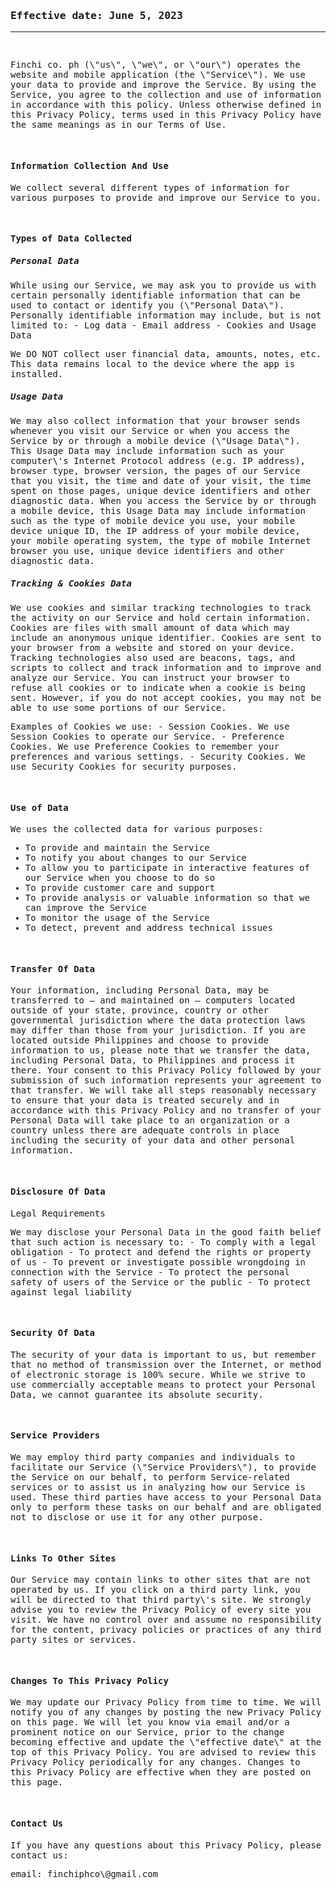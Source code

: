 <samp>
  
### Effective date: June 5, 2023

----
  </br> 
  <p>
Finchi co. ph (\"us\", \"we\", or \"our\") operates the website and mobile application (the \"Service\").
We use your data to provide and improve the Service. By using the Service, you agree to the collection and use of information in accordance with this policy. Unless otherwise defined in this Privacy Policy, terms used in this Privacy Policy have the same meanings as in our Terms of Use.
</p>
  
  </br>  
  
#### Information Collection And Use

<p>We collect several different types of information for various purposes to provide and improve our Service to you.</p>

  </br>

#### Types of Data Collected
  
##### Personal Data
  
<p>
While using our Service, we may ask you to provide us with certain personally identifiable information that can be used to contact or identify you (\"Personal Data\"). Personally identifiable information may include, but is not limited to:
- Log data
- Email address
- Cookies and Usage Data
</p>

<p>
We DO NOT collect user financial data, amounts, notes, etc. This data remains local to the device where the app is installed.
</p>

##### Usage Data
<p>
We may also collect information that your browser sends whenever you visit our Service or when you access the Service by or through a mobile device (\"Usage Data\").
This Usage Data may include information such as your computer\'s Internet Protocol address (e.g. IP address), browser type, browser version, the pages of our Service that you visit, the time and date of your visit, the time spent on those pages, unique device identifiers and other diagnostic data.
When you access the Service by or through a mobile device, this Usage Data may include information such as the type of mobile device you use, your mobile device unique ID, the IP address of your mobile device, your mobile operating system, the type of mobile Internet browser you use, unique device identifiers and other diagnostic data.
</p>
  
##### Tracking &amp; Cookies Data
<p>
We use cookies and similar tracking technologies to track the activity on our Service and hold certain information.
Cookies are files with small amount of data which may include an anonymous unique identifier. Cookies are sent to your browser from a website and stored on your device. Tracking technologies also used are beacons, tags, and scripts to collect and track information and to improve and analyze our Service.
You can instruct your browser to refuse all cookies or to indicate when a cookie is being sent. However, if you do not accept cookies, you may not be able to use some portions of our Service.
</p>

<p>
Examples of Cookies we use:
- Session Cookies. We use Session Cookies to operate our Service.
- Preference Cookies. We use Preference Cookies to remember your preferences and various settings.
- Security Cookies. We use Security Cookies for security purposes.
</p>

  </br>

#### Use of Data
<p>
We uses the collected data for various purposes:
  
- To provide and maintain the Service
- To notify you about changes to our Service
- To allow you to participate in interactive features of our Service when you choose to do so
- To provide customer care and support
- To provide analysis or valuable information so that we can improve the Service
- To monitor the usage of the Service
- To detect, prevent and address technical issues
</p>

  </br>

#### Transfer Of Data
<p>
Your information, including Personal Data, may be transferred to — and maintained on — computers located outside of your state, province, country or other governmental jurisdiction where the data protection laws may differ than those from your jurisdiction.
If you are located outside Philippines and choose to provide information to us, please note that we transfer the data, including Personal Data, to Philippines and process it there.
Your consent to this Privacy Policy followed by your submission of such information represents your agreement to that transfer.
We will take all steps reasonably necessary to ensure that your data is treated securely and in accordance with this Privacy Policy and no transfer of your Personal Data will take place to an organization or a country unless there are adequate controls in place including the security of your data and other personal information.
</p>

  </br>

#### Disclosure Of Data
<p>Legal Requirements</p>
<p>We may disclose your Personal Data in the good faith belief that such action is necessary to:
- To comply with a legal obligation
- To protect and defend the rights or property of us
- To prevent or investigate possible wrongdoing in connection with the Service
- To protect the personal safety of users of the Service or the public
- To protect against legal liability
</p>

  </br>

#### Security Of Data
<p>
The security of your data is important to us, but remember that no method of transmission over the Internet, or method of electronic storage is 100% secure. While we strive to use commercially acceptable means to protect your Personal Data, we cannot guarantee its absolute security.
</p>

  </br>

#### Service Providers
<p>
We may employ third party companies and individuals to facilitate our Service (\"Service Providers\"), to provide the Service on our behalf, to perform Service-related services or to assist us in analyzing how our Service is used.
These third parties have access to your Personal Data only to perform these tasks on our behalf and are obligated not to disclose or use it for any other purpose.
</p>

  </br>

#### Links To Other Sites
<p>
Our Service may contain links to other sites that are not operated by us. If you click on a third party link, you will be directed to that third party\'s site. We strongly advise you to review the Privacy Policy of every site you visit.
We have no control over and assume no responsibility for the content, privacy policies or practices of any third party sites or services.
</p>

  </br>

#### Changes To This Privacy Policy
<p>
We may update our Privacy Policy from time to time. We will notify you of any changes by posting the new Privacy Policy on this page.
We will let you know via email and/or a prominent notice on our Service, prior to the change becoming effective and update the \"effective date\" at the top of this Privacy Policy.
You are advised to review this Privacy Policy periodically for any changes. Changes to this Privacy Policy are effective when they are posted on this page.
</p>

  </br>

#### Contact Us
<p>If you have any questions about this Privacy Policy, please contact us:</p>
<p>email: finchiphco\@gmail.com</p>  
</samp>
